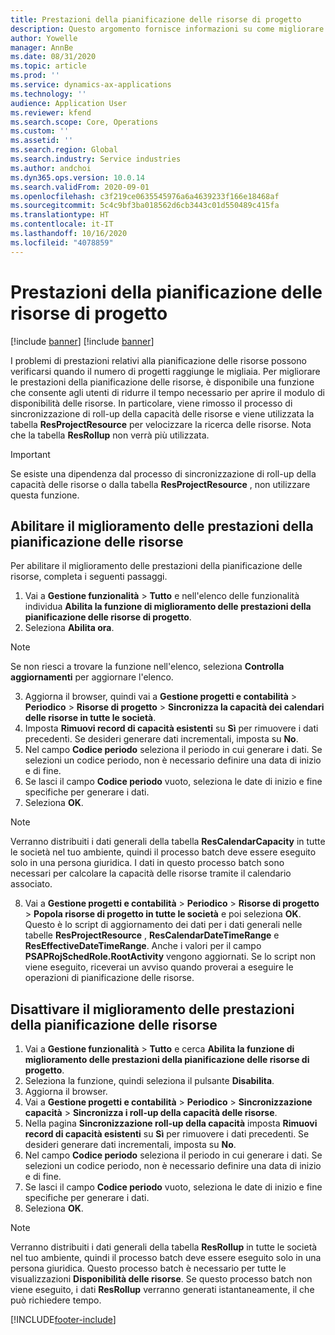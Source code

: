 ```yaml
---
title: Prestazioni della pianificazione delle risorse di progetto
description: Questo argomento fornisce informazioni su come migliorare le prestazioni della pianificazione delle risorse per un gran numero di progetti.
author: Yowelle
manager: AnnBe
ms.date: 08/31/2020
ms.topic: article
ms.prod: ''
ms.service: dynamics-ax-applications
ms.technology: ''
audience: Application User
ms.reviewer: kfend
ms.search.scope: Core, Operations
ms.custom: ''
ms.assetid: ''
ms.search.region: Global
ms.search.industry: Service industries
ms.author: andchoi
ms.dyn365.ops.version: 10.0.14
ms.search.validFrom: 2020-09-01
ms.openlocfilehash: c3f219ce0635545976a6a4639233f166e18468af
ms.sourcegitcommit: 5c4c9bf3ba018562d6cb3443c01d550489c415fa
ms.translationtype: HT
ms.contentlocale: it-IT
ms.lasthandoff: 10/16/2020
ms.locfileid: "4078859"
---
```

# <a name="project-resource-scheduling-performance"></a>Prestazioni della pianificazione delle risorse di progetto

[!include [banner](../includes/banner.md)]
[!include [banner](../includes/preview-banner.md)]


I problemi di prestazioni relativi alla pianificazione delle risorse possono verificarsi quando il numero di progetti raggiunge le migliaia. Per migliorare le prestazioni della pianificazione delle risorse, è disponibile una funzione che consente agli utenti di ridurre il tempo necessario per aprire il modulo di disponibilità delle risorse. In particolare, viene rimosso il processo di sincronizzazione di roll-up della capacità delle risorse e viene utilizzata la tabella **ResProjectResource** per velocizzare la ricerca delle risorse. Nota che la tabella **ResRollup** non verrà più utilizzata.

> [!IMPORTANT]
> Se esiste una dipendenza dal processo di sincronizzazione di roll-up della capacità delle risorse o dalla tabella **ResProjectResource** , non utilizzare questa funzione.

## <a name="enable-resource-scheduling-performance-enhancement"></a>Abilitare il miglioramento delle prestazioni della pianificazione delle risorse
Per abilitare il miglioramento delle prestazioni della pianificazione delle risorse, completa i seguenti passaggi.

1. Vai a **Gestione funzionalità** > **Tutto** e nell'elenco delle funzionalità individua **Abilita la funzione di miglioramento delle prestazioni della pianificazione delle risorse di progetto**.
2. Seleziona **Abilita ora**.

> [!NOTE]
> Se non riesci a trovare la funzione nell'elenco, seleziona **Controlla aggiornamenti** per aggiornare l'elenco.

3. Aggiorna il browser, quindi vai a **Gestione progetti e contabilità** > **Periodico** > **Risorse di progetto** > **Sincronizza la capacità dei calendari delle risorse in tutte le società**.
4. Imposta **Rimuovi record di capacità esistenti** su **Sì** per rimuovere i dati precedenti. Se desideri generare dati incrementali, imposta su **No**.
5. Nel campo **Codice periodo** seleziona il periodo in cui generare i dati. Se selezioni un codice periodo, non è necessario definire una data di inizio e di fine.
6. Se lasci il campo **Codice periodo** vuoto, seleziona le date di inizio e fine specifiche per generare i dati.
7. Seleziona **OK**.

 > [!NOTE]
 > Verranno distribuiti i dati generali della tabella **ResCalendarCapacity** in tutte le società nel tuo ambiente, quindi il processo batch deve essere eseguito solo in una persona giuridica. I dati in questo processo batch sono necessari per calcolare la capacità delle risorse tramite il calendario associato.

8. Vai a **Gestione progetti e contabilità** > **Periodico** > **Risorse di progetto** > **Popola risorse di progetto in tutte le società** e poi seleziona **OK**. Questo è lo script di aggiornamento dei dati per i dati generali nelle tabelle **ResProjectResource** , **ResCalendarDateTimeRange** e **ResEffectiveDateTimeRange**. Anche i valori per il campo **PSAPRojSchedRole.RootActivity** vengono aggiornati. Se lo script non viene eseguito, riceverai un avviso quando proverai a eseguire le operazioni di pianificazione delle risorse.
 
## <a name="turn-off-resource-scheduling-performance-enhancement"></a>Disattivare il miglioramento delle prestazioni della pianificazione delle risorse

1. Vai a **Gestione funzionalità** > **Tutto** e cerca **Abilita la funzione di miglioramento delle prestazioni della pianificazione delle risorse di progetto**.
2. Seleziona la funzione, quindi seleziona il pulsante **Disabilita**.
3. Aggiorna il browser.
4. Vai a **Gestione progetti e contabilità** > **Periodico** > **Sincronizzazione capacità** > **Sincronizza i roll-up della capacità delle risorse**.
5. Nella pagina **Sincronizzazione roll-up della capacità** imposta **Rimuovi record di capacità esistenti** su **Sì** per rimuovere i dati precedenti. Se desideri generare dati incrementali, imposta su **No**.
6. Nel campo **Codice periodo** seleziona il periodo in cui generare i dati. Se selezioni un codice periodo, non è necessario definire una data di inizio e di fine.
7. Se lasci il campo **Codice periodo** vuoto, seleziona le date di inizio e fine specifiche per generare i dati.
8. Seleziona **OK**.

> [!NOTE]
> Verranno distribuiti i dati generali della tabella **ResRollup** in tutte le società nel tuo ambiente, quindi il processo batch deve essere eseguito solo in una persona giuridica. Questo processo batch è necessario per tutte le visualizzazioni **Disponibilità delle risorse**. Se questo processo batch non viene eseguito, i dati **ResRollup** verranno generati istantaneamente, il che può richiedere tempo.


[!INCLUDE[footer-include](../includes/footer-banner.md)]